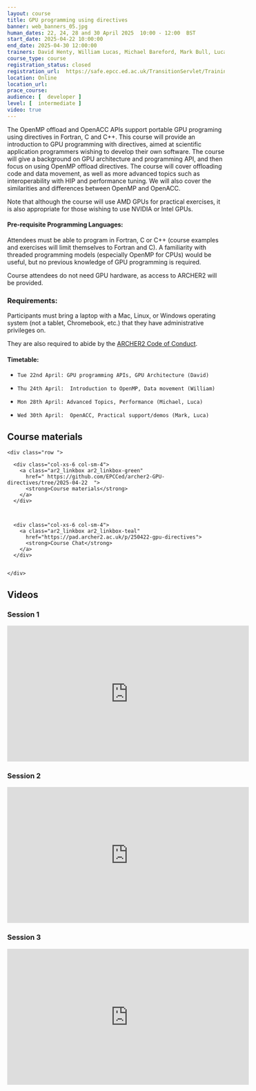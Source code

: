 ```yaml
---
layout: course
title: GPU programming using directives
banner: web_banners_05.jpg 
human_dates: 22, 24, 28 and 30 April 2025  10:00 - 12:00  BST
start_date: 2025-04-22 10:00:00
end_date: 2025-04-30 12:00:00
trainers: David Henty, William Lucas, Michael Bareford, Mark Bull, Luca Parisi
course_type: course
registration_status: closed
registration_url:  https://safe.epcc.ed.ac.uk/TransitionServlet/TrainingCourse/250422-gpu-directives
location: Online
location_url:
prace_course: 
audience: [  developer ]
level: [  intermediate ]
video: true
---
```


The OpenMP offload and OpenACC APIs support portable GPU programing using directives in Fortran, C and C++. This course will provide an introduction to GPU programming with directives, aimed at scientific application programmers wishing to develop their own software. The course will give a background on GPU architecture and programming API, and then focus on using OpenMP offload directives. The course will cover offloading code and data movement, as well as more advanced topics such as interoperability with HIP and performance tuning. We will also cover the similarities and differences between OpenMP and OpenACC.

Note that although the course will use AMD GPUs for practical exercises, it is also appropriate for those wishing to use NVIDIA or Intel GPUs.

#### Pre-requisite Programming Languages:

Attendees must be able to program in Fortran, C or C++ (course examples and exercises will limit themselves to Fortran and C). A familiarity with threaded programming models (especially OpenMP for CPUs) would be useful, but no previous knowledge of GPU programming is required.

Course attendees do not need GPU hardware, as access to ARCHER2 will be provided.



### Requirements:

Participants must bring a laptop with a Mac, Linux, or Windows operating system (not a tablet, Chromebook, etc.) that they have administrative privileges on.

They are also required to abide by the [ARCHER2  Code of Conduct](../../../about/policies/code-of-conduct.html). 


#### Timetable:

-     Tue 22nd April: GPU programming APIs, GPU Architecture (David)
-     Thu 24th April:  Introduction to OpenMP, Data movement (William)
-     Mon 28th April: Advanced Topics, Performance (Michael, Luca)
-     Wed 30th April:  OpenACC, Practical support/demos (Mark, Luca) 

<section id="service">



<h2><a name="materials">Course materials</a></h2>
 


    <div class="row ">	
 		
      <div class="col-xs-6 col-sm-4">
        <a class="ar2_linkbox ar2_linkbox-green" 
          href=" https://github.com/EPCCed/archer2-GPU-directives/tree/2025-04-22  ">
          <strong>Course materials</strong>         
        </a>
      </div>
 

  
      <div class="col-xs-6 col-sm-4">
        <a class="ar2_linkbox ar2_linkbox-teal" 
          href="https://pad.archer2.ac.uk/p/250422-gpu-directives">
          <strong>Course Chat</strong>       
        </a>
      </div>
		
 
 	</div>
		
		
					

		
<h2><a name="videos">Videos</a></h2>

<h3>Session 1</h3>

<div>
	<iframe title="Video" width="560" height="315" src="https://www.youtube.com/embed/ENL-Hx23F0U " frameborder="0" allow="accelerometer; autoplay; encrypted-media; gyroscope; picture-in-picture" allowfullscreen></iframe>
</div>



<h3>Session 2</h3>

<div>
	<iframe title="Video" width="560" height="315" src="https://www.youtube.com/embed/GKhEmAv4_os " frameborder="0" allow="accelerometer; autoplay; encrypted-media; gyroscope; picture-in-picture" allowfullscreen></iframe>
</div>

<h3>Session 3</h3>

<div>
	<iframe title="Video" width="560" height="315" src="https://www.youtube.com/embed/h8mmSBqW7gQ" frameborder="0" allow="accelerometer; autoplay; encrypted-media; gyroscope; picture-in-picture" allowfullscreen></iframe>
</div>
<!-- 
<h3>Session 4</h3>

<div>
	<iframe title="Video" width="560" height="315" src="https://www.youtube.com/embed/xxxxxxxxxxx" frameborder="0" allow="accelerometer; autoplay; encrypted-media; gyroscope; picture-in-picture" allowfullscreen></iframe>
</div>

 -->





 
<h2><a name="feedback">Feedback</a></h2>


    <div class="row ">	

      <div class="col-xs-6 col-sm-4">
        <a class="ar2_linkbox ar2_linkbox-teal" 

           href="../../feedback/?course=250422-gpu-directives" 

		>
          <strong>Feedback</strong><br/>
          Please let us know what was great about this course and anything we can improve
        </a>
      </div>
    </div>
		
		

 
</section>


